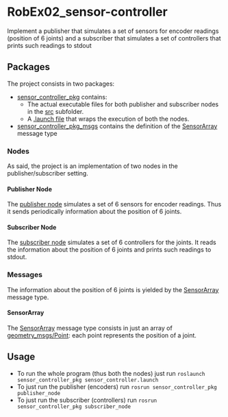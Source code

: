 # RobEx02_sensor-controller

Implement a publisher that simulates a set of sensors for encoder readings (position of 6 joints) and a subscriber that simulates a set of controllers that prints such readings to stdout

## Packages

The project consists in two packages:

* [sensor_controller_pkg](https://github.com/Robotics2020/RobEx02_sensor-controller/tree/master/sensor_controller_pkg) contains:
  * The actual executable files for both publisher and subscriber nodes in the [src](https://github.com/Robotics2020/RobEx02_sensor-controller/tree/master/sensor_controller_pkg/src) subfolder.
  * A [.launch file](https://github.com/Robotics2020/RobEx02_sensor-controller/tree/master/sensor_controller_pkg/launch/sensor_controller.launch) that wraps the execution of both the nodes.
* [sensor_controller_pkg_msgs](https://github.com/Robotics2020/RobEx02_sensor-controller/tree/master/sensor_controller_pkg_msgs) contains the definition of the [SensorArray](https://github.com/Robotics2020/RobEx02_sensor-controller/tree/master/sensor_controller_pkg_msgs/msg/SensorArray.msg) message type

### Nodes

As said, the project is an implementation of two nodes in the publisher/subscriber setting.

#### Publisher Node

The [publisher node](https://github.com/Robotics2020/RobEx02_sensor-controller/tree/master/sensor_controller_pkg/src/publisher_node/main.py) simulates a set of 6 sensors for encoder readings. Thus it sends periodically information about the position of 6 joints.

#### Subscriber Node

The [subscriber node](https://github.com/Robotics2020/RobEx02_sensor-controller/tree/master/sensor_controller_pkg/src/subscriber_node/main.py) simulates a set of 6 controllers for the joints. It reads the information about the position of 6 joints and prints such readings to stdout.

### Messages

The information about the position of 6 joints is yielded by the [SensorArray](https://github.com/Robotics2020/RobEx02_sensor-controller/tree/master/sensor_controller_pkg_msgs/msg/SensorArray.msg) message type.

#### SensorArray

The [SensorArray](https://github.com/Robotics2020/RobEx02_sensor-controller/tree/master/sensor_controller_pkg_msgs/msg/SensorArray.msg) message type consists in just an array of [geometry_msgs/Point](http://docs.ros.org/en/melodic/api/geometry_msgs/html/msg/Point.html): each point represents the position of a joint.

## Usage

* To run the whole program (thus both the nodes) just run `roslaunch sensor_controller_pkg sensor_controller.launch`
* To just run the publisher (encoders) run `rosrun sensor_controller_pkg publisher_node`
* To just run the subscriber (controllers) run `rosrun sensor_controller_pkg subscriber_node`
